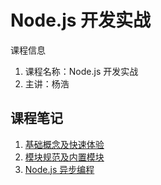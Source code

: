 # Node.js 开发实战

课程信息

1. 课程名称：Node.js 开发实战
2. 主讲：杨浩

## 课程笔记

1. [基础概念及快速体验](./preparation.md)
2. [模块规范及内置模块](./modules.md)
3. [Node.js 异步编程](./async.md)
